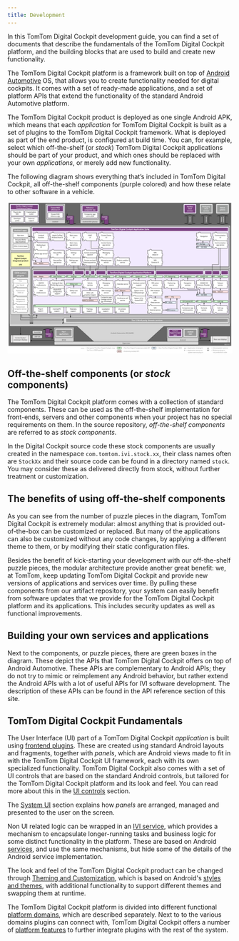 ```yaml
---
title: Development
---
```


In this TomTom Digital Cockpit development guide, you can find a set of documents that describe the
fundamentals of the TomTom Digital Cockpit platform, and the building blocks that are used to build and
create new functionality.

The TomTom Digital Cockpit platform is a framework built on top of
[Android Automotive](https://source.android.com/devices/automotive) OS, that allows you to create
functionality needed for digital cockpits. It comes with a set of ready-made applications, and a set
of platform APIs that extend the functionality of the standard Android Automotive platform.

The TomTom Digital Cockpit product is deployed as one single Android APK, which means that each _application_
for TomTom Digital Cockpit is built as a set of plugins to the TomTom Digital Cockpit framework. What is deployed as
part of the end product, is configured at build time. You can, for example, select which
off-the-shelf (or _stock_) TomTom Digital Cockpit applications should be part of your product, and which ones
should be replaced with your own _applications_, or merely add new functionality.

The following diagram shows everything that’s included in TomTom Digital Cockpit, all off-the-shelf
components (purple colored) and how these relate to other software in a vehicle.

![TomTom Digital Cockpit architecture](images/tomtom-digital-cockpit-architecture.png)

## Off-the-shelf components (or _stock_ components)

The TomTom Digital Cockpit platform comes with a collection of standard components. These can be used as the
off-the-shelf implementation for front-ends, servers and other components when your project has no
special requirements on them. In the source repository, _off-the-shelf components_ are referred to
as _stock components_.

In the Digital Cockpit source code these stock components are usually created in the namespace
`com.tomtom.ivi.stock.xx`, their class names often are `StockXx` and their source code can be found
in a directory named `stock`. You may consider these as delivered directly from stock, without
further treatment or customization.

## The benefits of using off-the-shelf components

As you can see from the number of puzzle pieces in the diagram, TomTom Digital Cockpit is extremely modular:
almost anything that is provided out-of-the-box can be customized or replaced. But many of the
applications can also be customized without any code changes, by applying a different theme to them,
or by modifying their static configuration files.

Besides the benefit of kick-starting your development with our off-the-shelf puzzle pieces, the
modular architecture provide another great benefit: we, at TomTom, keep updating TomTom Digital Cockpit and
provide new versions of applications and services over time. By pulling these components from our
artifact repository, your system can easily benefit from software updates that we provide for the
TomTom Digital Cockpit platform and its applications. This includes security updates as well as functional
improvements.

## Building your own services and applications

Next to the components, or puzzle pieces, there are green boxes in the diagram. These depict the
APIs that TomTom Digital Cockpit offers on top of Android Automotive. These APIs are complementary to Android
APIs; they do not try to mimic or reimplement any Android behavior, but rather extend the Android
APIs with a lot of useful APIs for IVI software development. The description of these APIs can be
found in the API reference section of this site.

## TomTom Digital Cockpit Fundamentals

The User Interface (UI) part of a TomTom Digital Cockpit _application_ is built using
[frontend plugins](/tomtom-digital-cockpit/documentation/development/frontend-plugins). These are created
using standard Android layouts and fragments, together with _panels_, which are Android views made
to fit in with the TomTom Digital Cockpit UI framework, each with its own specialized functionality. TomTom
Digital Cockpit also comes with a set of UI controls that are based on the standard Android controls, but
tailored for the TomTom Digital Cockpit platform and its look and feel. You can read more about this in the
[UI controls](/tomtom-digital-cockpit/documentation/development/ui-controls) section.

The [System UI](/tomtom-digital-cockpit/documentation/development/system-ui) section explains how _panels_
are arranged, managed and presented to the user on the screen.

Non UI related logic can be wrapped in an
[IVI service](/tomtom-digital-cockpit/documentation/development/ivi-services), which provides a mechanism to
encapsulate longer-running tasks and business logic for some distinct functionality in the platform.
These are based on Android [services](https://developer.android.com/guide/components/services), and
use the same mechanisms, but hide some of the details of the Android service implementation.

The look and feel of the TomTom Digital Cockpit product can be changed through
[Theming and Customization](/tomtom-digital-cockpit/documentation/development/theming-and-customization),
which is based on Android's
[styles and themes](https://developer.android.com/guide/topics/ui/look-and-feel/themes), with
additional functionality to support different themes and swapping them at runtime.

The TomTom Digital Cockpit platform is divided into different functional
[platform domains](/tomtom-digital-cockpit/documentation/development/platform-domains/overview), which are
described separately. Next to to the various domains plugins can connect with, TomTom Digital Cockpit offers
a number of [platform features](/tomtom-digital-cockpit/documentation/development/platform-features/overview)
to further integrate plugins with the rest of the system.
